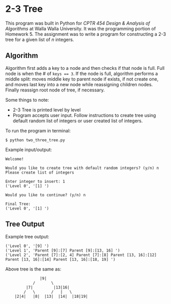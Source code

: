 # 2-3 Tree

This program was built in Python for *CPTR 454 Design & Analysis of Algorithms* at Walla Walla University. It was the programming portion of Homework 5.
The assignment was to write a program for constructing a 2-3 tree for a given list of *n* integers.

## Algorithm
Algorithm first adds a key to a node and then checks if that node is full. Full node is when the # of `keys == 3`. 
If the node is full, algorithm performs a middle split: moves middle key to parent node if exists, if not create one, 
and moves last key into a new node while reassigning children nodes. Finally reassign root node of tree, if necessary.

Some things to note:
* 2-3 Tree is printed level by level
* Program accepts user input. Follow instructions to create tree using default random list of integers or user created list of integers.

To run the program in terminal:
```
$ python two_three_tree.py
```

Example input/output:
```
Welcome!

Would you like to create tree with default random integers? (y/n) n
Please create list of integers

Enter integer to insert: 1
('Level 0', '[1] ')

Would you like to continue? (y/n) n

Final Tree:
('Level 0', '[1] ')
```
## Tree Output
Example tree output:
```
('Level 0', '[9] ')
('Level 1', 'Parent [9]:[7] Parent [9]:[13, 16] ')
('Level 2', 'Parent [7]:[2, 4] Parent [7]:[8] Parent [13, 16]:[12] Parent [13, 16]:[14] Parent [13, 16]:[18, 19] ')
```
Above tree is the same as:
```
               |9|
            /       \
         |7|         |13|16| 
        /   \       /   |   \
    |2|4|   |8|  |13|  |14|  |18|19|
```
